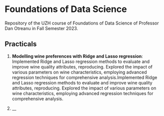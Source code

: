 # Foundations of Data Science

Repository of the UZH course of Foundations of Data Science of Professor Dan Otreanu in Fall Semester 2023.

## Practicals

1. __Modelling wine preferences with Ridge and Lasso regression__: Implemented Ridge and Lasso regression methods to evaluate and improve wine quality attributes, reproducing. Explored the impact of various parameters on wine characteristics, employing advanced regression techniques for comprehensive analysis.Implemented Ridge and Lasso regression methods to evaluate and improve wine quality attributes, reproducing. Explored the impact of various parameters on wine characteristics, employing advanced regression techniques for comprehensive analysis.

2. __

